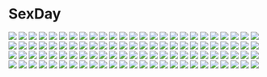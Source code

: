 # SexDay
![](https://konachan.com/image/955a12dc2831bee78b1e3c1fb5ee3fce/Konachan.com%20-%2085960%20animal%20bat%20candy%20fang%20halloween%20lollipop%20ogami_kazuki%20remilia_scarlet%20touhou%20vampire.jpg)
![](https://konachan.com/jpeg/c4c0d489312e0500b61def2ced2d6b4e/Konachan.com%20-%20271812%20akaza%20andou_roza%20apron%20ass%20bra%20censored%20game_cg%20gray_hair%20henshin_3%20long_hair%20may-be_soft%20panties%20panty_pull%20pussy%20thighhighs%20twintails%20underwear.jpg)
![](https://konachan.com/image/88c10e2bb5a6e1a56ddfde7cbdb7b5d0/Konachan.com%20-%20223886%20bloomers%20close%20gym_uniform%20imizu_%28nitro_unknown%29%20navel%20original%20shirt_lift%20thighhighs%20white.jpg)
![](https://konachan.com/image/43f38bca31e5f8f0390360d541403e80/Konachan.com%20-%20116043%20breasts%20cindy_campbell%20cleavage%20hug%20ikamusume%20loli%20shinryaku%21_ikamusume.jpg)
![](https://konachan.com/jpeg/3440755dcb1c547befc1210c5574600f/Konachan.com%20-%20302144%20braids%20close%20code%3Aqualia%20gradient%20long_hair%20lucia_%28code%3Aqualia%29%20polychromatic%20techgirl%20white_hair%20yoaferia.jpg)
![](https://konachan.com/image/24a683a79878ca416ff478969cac86a0/Konachan.com%20-%20213563%20blush%20breasts%20brown_eyes%20brown_hair%20censored%20cum%20idolmaster%20idolmaster_cinderella_girls%20kasumi_seiki%20navel%20nipples%20nitta_minami%20nude%20penis%20pussy.jpg)
![](https://konachan.com/image/086f7ef62dc57e36712f9bc2a677f4a5/Konachan.com%20-%20234313%20animal_ears%20braids%20breasts%20brown_hair%20japanese_clothes%20kazeno%20long_hair%20miko%20original%20pink_eyes.jpg)
![](https://konachan.com/image/77bb30ba0d15631b2e9331cd27e91d6d/Konachan.com%20-%20101088%20breasts%20brown_hair%20game_cg%20kobuichi%20navel%20nipples%20nude%20sex%20tenshinranman%20unohana_no_sakuyahime%20yuzusoft.jpg)
![](https://konachan.com/jpeg/f28afb1a1f976e7de831658e50621cc7/Konachan.com%20-%20141277%20kuro_chairo_no_neko%20long_hair%20mahou_shoujo_madoka_magica%20motorcycle%20red_hair%20sakura_kyouko%20shorts%20spear%20weapon.jpg)
![](https://konachan.com/jpeg/5ae45c8062d962c4a50c00180cdb784a/Konachan.com%20-%20139543%20game_cg%20hatsukoi_1_1%20tsukishima_kyou.jpg)
![](https://konachan.com/jpeg/3a223a32b1aca69ffd4445ca435cf0f1/Konachan.com%20-%20170809%20aqua_hair%20clouds%20hatsune_miku%20headphones%20long_hair%20pink_eyes%20tell_your_world_%28vocaloid%29%20tie%20twintails%20vocaloid%20yayaftw.jpg)
![](https://konachan.com/jpeg/ee0e5baf261f6b18e3f34ba1ddbb2d2f/Konachan.com%20-%20169232%20blush%20bow%20brown_hair%20butterfly%20dress%20hakurei_reimu%20headdress%20japanese_clothes%20long_hair%20mikazuki_sara%20miko%20purple_eyes%20ribbons%20touhou.jpg)
![](https://konachan.com/jpeg/5297f84265f9084baa71c88b8cea009f/Konachan.com%20-%20245830%20breasts%20brown_hair%20censored%20fellatio%20game_cg%20long_hair%20nagai_asami%20nipples%20paizuri%20penis%20purple_eyes%20tomohiro_kai%20ubai_%7Ehito_no_onna_urimasu%7E%20wet.jpg)
![](https://konachan.com/jpeg/ec81a2d6a5459b6a2e607c84773efd82/Konachan.com%20-%20220604%202girls%20aqua_eyes%20aqua_hair%20bow%20breasts%20cleavage%20collar%20headdress%20km_%28kyoma0%29%20maid%20pink_hair%20ram_%28re%3Azero%29%20red_eyes%20short_hair%20thighhighs%20twins%20white.jpg)
![](https://konachan.com/jpeg/def0aabf5ce9a57c0fa29b0c836bb945/Konachan.com%20-%20297725%20aogiri_koukou_game_club%20ishikari_akari%20kuria_%28clear_trip_second%29%20short_hair.jpg)
![](https://konachan.com/image/bb8e0d4cb227d6d2ba3cd9bfe42877a5/Konachan.com%20-%2023985%20ninin_ga_shinobuden.jpg)
![](https://konachan.com/jpeg/baf3945d7e87e8524567152453516cdd/Konachan.com%20-%20228349%20akata_itsuki%20game_cg%20kokoro_rista%21%20nagasawa_yukine%20wedding%20wedding_attire.jpg)
![](https://konachan.com/jpeg/61014fa1cac77ece274f2bb61a2f508b/Konachan.com%20-%20299387%20animal_ears%20blue_eyes%20blush%20brown_hair%20cameltoe%20kneehighs%20long_hair%20panties%20ponytail%20spread_legs%20tail%20tokai_teio%20umanosuke%20underwear%20uniform.jpg)
![](https://konachan.com/image/5a5182e6ce71ce58cd53acc1e595268b/Konachan.com%20-%2038048%20dendrobium_stamen%20mecha%20mobile_suit_gundam.jpg)
![](https://konachan.com/image/7dffe5b4e8dcf2982a4dde8c8e2532c4/Konachan.com%20-%20108906%20bodysuit%20clouds%20kaiko_%28gami770%29%20mecha%20neon_genesis_evangelion%20orange_hair%20skintight%20sky%20soryu_asuka_langley%20sunset.jpg)
![](https://konachan.com/image/6debef2f21a02d4d81c9781d063bb04f/Konachan.com%20-%20131747%20flowers%20gabaisuito-n%20gumi%20vocaloid.jpg)
![](https://konachan.com/image/3751ba4908e8949973e6e119192f2507/Konachan.com%20-%20273961%20animal%20animal_ears%20bell%20cat%20closers%20drink%20earmuffs%20jpeg_artifacts%20long_hair%20pantyhose%20pink_hair%20purple_eyes%20scarf%20tree%20utm%20watermark%20winter.jpg)
![](https://konachan.com/image/eaf7162032e498d49db8e8c1c535aef9/Konachan.com%20-%2038984%20bikini%20breasts%20chua_churam%20chu_chu_idol%20cleavage%20ozawa_akifumi%20pointed_ears%20swimsuit%20undressing.jpg)
![](https://konachan.com/jpeg/03c786b7e56642ec9c69df39af50879b/Konachan.com%20-%20298035%20blush%20breasts%20chinese_clothes%20chinese_dress%20cleavage%20cosplay%20dress%20fate_grand_order%20fate_%28series%29%20horns%20long_hair%20red_eyes%20taikoi7%20white_hair.jpg)
![](https://konachan.com/jpeg/54864c249168635071ed292b35957631/Konachan.com%20-%20232659%20butterfly%20dress%20flowers%20forest%20gray_hair%20hapymaher%20naitou_maia%20night%20petals%20red_eyes%20ribbons%20rose%20short_hair%20sky%20stars%20tail%20thighhighs%20tree%20ugume.jpg)
![](https://konachan.com/image/b33f9e43f7bb6a59fe720d9d7527e3d7/Konachan.com%20-%2091673%20blush%20clouds%20feng%20game_cg%20hoshizora_e_kakaru_hashi%20orange_eyes%20orange_hair%20school_uniform%20sky%20toudou_tsumugi%20tsurusaki_takahiro.jpg)
![](https://konachan.com/image/a5f5a9f3afe1d8b1f78f7c32be036e02/Konachan.com%20-%2089355%20aizawa_hikaru%20aqua_eyes%20blonde_hair%20boots%20christmas%20gray%20long_hair%20microsoft%20os-tan%20snow%20tagme%20tree.jpg)
![](https://konachan.com/image/e7ddd1f64c011ba7925318e3fbbe66ea/Konachan.com%20-%20303622%20aqua_eyes%20aqua_hair%20blush%20dress%20junkt729%20long_hair%20rem_%28re%3Azero%29%20re%3Azero_kara_hajimeru_isekai_seikatsu.jpg)
![](https://konachan.com/jpeg/1807da4404839fa782171819e62d2163/Konachan.com%20-%20273003%20bakemonogatari%20cosplay%20fate_%28series%29%20group%20hataraku_saibou%20hoshimiya_kate%20kanna_kamui%20keiryuu_seo%20loli%20male%20u-1146%20watermark%20yashajin_ai.jpg)
![](https://konachan.com/image/5491b4bae1a5451ea40c95b7adf4ed87/Konachan.com%20-%2018305%20kara_no_kyoukai%20sword%20type-moon%20weapon.jpg)
![](https://konachan.com/image/eb46d82b8988ba4ba726fcddb1225f58/Konachan.com%20-%20305539%20animal%20dress%20flowers%20green_eyes%20green_hair%20hatsune_miku%20horse%20long_hair%20mullpull%20petals%20rose%20spring%20twintails%20vocaloid%20watermark.jpg)
![](https://konachan.com/image/ed56a5e6e2c52a3e0ce1939a4b06c6e1/Konachan.com%20-%2076292%20chii%20chobits%20long_hair%20wings.jpg)
![](https://konachan.com/image/4f0aee12eb1165d26b80ccc2854afca6/Konachan.com%20-%2082202%20book%20hat%20ichirino_minagi%20japanese_clothes%20long_hair%20mage%20magic%20patchouli_knowledge%20purple_eyes%20purple_hair%20touhou.jpg)
![](https://konachan.com/image/e353576c59188ef1da3bc90dab985e50/Konachan.com%20-%2067455%20hatsune_miku%20twintails%20vocaloid.jpg)
![](https://konachan.com/jpeg/7801c829430a826c24744b0461839304/Konachan.com%20-%2075205%20angelina_rocca%20belle%20blonde_hair%20fue%20katahane%20long_hair%20nude%20ribbons%20yuri.jpg)
![](https://konachan.com/image/0a164906d050359265bddec0f6ef4810/Konachan.com%20-%20173704%20armor%20bail%20building%20gun%20mecha%20original%20weapon.jpg)
![](https://konachan.com/image/3fa2914184a6c89f4ca8340d298e1ac1/Konachan.com%20-%2071004%20asakura_masatoki%20black_hair%20cape%20long_hair%20red_eyes%20reiuji_utsuho%20ribbons%20skirt%20stars%20touhou%20weapon%20yellow_eyes.jpg)
![](https://konachan.com/jpeg/e104ad314d8fa592179a9ee83597a84d/Konachan.com%20-%20278428%202girls%20adagaki_aki%20blue_eyes%20braids%20breasts%20brown_hair%20cleavage%20clouds%20dress%20flowers%20long_hair%20ribbons%20scan%20short_hair%20sky%20sunset%20thighhighs%20tiv.jpg)
![](https://konachan.com/jpeg/ad821bb79c2a72e87f6649e22fc13181/Konachan.com%20-%20261628%20aliasing%20armor%20ass%20bikini%20breasts%20brown_hair%20elbow_gloves%20gloves%20niranome%20original%20pointed_ears%20red_eyes%20short_hair%20sideboob%20swimsuit%20tail.jpg)
![](https://konachan.com/jpeg/b43ecf8cc4fac013227958c96fa70521/Konachan.com%20-%20114088%20game_cg%20kudo_hinano%20mirai_nostalgia%20siki.jpg)
![](https://konachan.com/jpeg/5ca93e1283baa6f3fecbee42eef079ce/Konachan.com%20-%20232056%20aliasing%20anthropomorphism%20black_hair%20blush%20bow%20brown_eyes%20headdress%20japanese_clothes%20long_hair%20miko%20neko_danshaku%20petals%20ribbons%20thighhighs.jpg)
![](https://konachan.com/image/ace66e2a219c1b0e70f55c03e0138dce/Konachan.com%20-%20115501%20bikini%20glasses%20ilolamai%20long_hair%20purple_hair%20swimsuit%20tagme%20wet.jpg)
![](https://konachan.com/jpeg/8e6a326ac8e164ec59a64d3968555d23/Konachan.com%20-%20116044%20akiyama_mio%20hirasawa_yui%20k-on%21%20kotobuki_tsumugi%20swimsuit.jpg)
![](https://konachan.com/jpeg/cdf92a9c80454128f71f0086137f1786/Konachan.com%20-%20179739%20between_shizuki%20bubbles%20dress%20gray_hair%20heart%20long_hair%20music%20red_eyes%20ribbons%20twintails%20utau.jpg)
![](https://konachan.com/image/dd984f9017c78db9188f3918dd589552/Konachan.com%20-%20127588%20aqua_eyes%20bed%20black_hair%20idolmaster%20idolmaster_cinderella_girls%20long_hair%20nopan%20pussy_juice%20school_uniform%20shibuya_rin%20sugiura_%28sugi555%29%20tagme%20tie.jpg)
![](https://konachan.com/image/c948d69902d72ea3a34f1861ccd59a84/Konachan.com%20-%20239287%20breasts%20ebi_193%20long_hair%20nipples%20nude%20ponytail%20purple_eyes%20purple_hair%20pussy%20sword%20thighhighs%20touhou%20uncensored%20watatsuki_no_yorihime%20weapon.jpg)
![](https://konachan.com/image/25013f890d8869224a560764e3d15b8f/Konachan.com%20-%20280867%20black_hair%20clouds%20landscape%20long_hair%20original%20pixiv_fantasia%20ruins%20scenic%20sketch%20sky%20swd3e2%20thighhighs%20watermark.jpg)
![](https://konachan.com/image/46852296e2c726efb56fac3efc2825cc/Konachan.com%20-%20114295%20animal_ears%20blonde_hair%20dearmybrothers%20foxgirl%20orange_eyes%20tail%20touhou%20yakumo_ran.jpg)
![](https://konachan.com/jpeg/7d8b4448cc15babc613a602b7d85a194/Konachan.com%20-%2078939%20butterfly%20hat%20japanese_clothes%20kimono%20purple_eyes%20purple_hair%20saigyouji_yuyuko%20short_hair%20touhou%20t-ray.jpg)
![](https://konachan.com/image/76972463dd90a4dd11539ee068d0335b/Konachan.com%20-%2048183%20kanaria%20rozen_maiden.jpg)
![](https://konachan.com/image/1c9d82c130ddbc1ce740a98f21c2a50b/Konachan.com%20-%20270851%202girls%20black_hair%20blush%20gray_hair%20green_eyes%20kuraue_hinata%20loli%20mousou_%28mousou_temporary%29%20short_hair%20sleeping%20twintails%20yama_no_susume%20yukimura_aoi.jpg)
![](https://konachan.com/jpeg/f32a476de85935b59f9c9599da69a172/Konachan.com%20-%20248381%20aqua_eyes%20ass%20bikini%20blonde_hair%20gamers%21%20long_hair%20namaniku_atk%20swimsuit%20tendou_karen.jpg)
![](https://konachan.com/image/b07e39e9b9c765475a2e40605d935650/Konachan.com%20-%2076916%202girls%20blush%20bow%20breast_grab%20brown_eyes%20brown_hair%20kneehighs%20long_hair%20misaka_mikoto%20pink%20shirai_kuroko%20short_hair%20skirt%20socks%20twintails.jpg)
![](https://konachan.com/jpeg/94fd31e8cbc4390c207d9b84476b11fa/Konachan.com%20-%20282939%20aqua_eyes%20bed%20blue_hair%20bra%20ei_%28tndusdldu%29%20long_hair%20navel%20panties%20rem_%28re%3Azero%29%20re%3Azero_kara_hajimeru_isekai_seikatsu%20underwear.jpg)
![](https://konachan.com/image/fbf9a59cb7ac2e6f12f6c928fbf76ded/Konachan.com%20-%20265310%202girls%20ass%20azur_lane%20bed%20blue_eyes%20blush%20braids%20breasts%20green_eyes%20hat%20headdress%20hug%20long_hair%20navel%20nipples%20nude%20pussy_juice%20wet%20white_hair%20yuri.jpg)
![](https://konachan.com/jpeg/575e3f7fb4909a4f5b02f1ddafcdca3d/Konachan.com%20-%2099893%20building%20clouds%20game_cg%20grisaia_no_kajitsu%20nobody%20scenic%20sky.jpg)
![](https://konachan.com/jpeg/1a003c9b987b67427210193ae7d959d2/Konachan.com%20-%20109954%20breast_grab%20breasts%20c%3Adrive%20fusataka_shikibu%20game_cg%20long_hair%20mikagura_setsu%20nipples%20panties%20red_eyes%20renai_saimin%20tie%20underwear.jpg)
![](https://konachan.com/image/446297a662522f43f731b23be0230d28/Konachan.com%20-%20256179%20black_heart%20compile_heart%20green_heart%20group%20hyperdimension_neptunia%20purple_heart%20tsunako%20watermark%20white_heart.jpg)
![](https://konachan.com/image/c668acbf77571403e921843ea8b57335/Konachan.com%20-%2079632%20blonde_hair%20braids%20dress%20hat%20long_hair%20magic%20moon%20night%20panties%20signed%20skirt%20thighhighs%20touhou%20underwear%20upskirt%20witch%20yellow_eyes%20yurina.jpg)
![](https://konachan.com/image/711ed60a77360229349912a22672dde4/Konachan.com%20-%2029882%20aquaplus%20bikini%20breasts%20komaki_manaka%20leaf%20swimsuit%20to_heart%20to_heart_2%20tonami_yuma%20wet.jpg)
![](https://konachan.com/image/bb0428fe4366fc8d5b94ce7f2aaafb63/Konachan.com%20-%20272302%20ass%20blue_hair%20bow%20breasts%20cleavage%20dizzy%20feathers%20guilty_gear%20guilty_gear_xrd%20hoodie%20long_hair%20red_eyes%20skull%20tail%20thighhighs%20twintails%20wings.jpg)
![](https://konachan.com/image/e49a124e6ff3005a826af230270adea6/Konachan.com%20-%20216310%20breasts%20brown_eyes%20brown_hair%20cleavage%20erect_nipples%20fatal_fury%20long_hair%20nopan%20ponytail%20shiranui_mai%20spread_legs%20takk0312.jpg)
![](https://konachan.com/image/1dd08a545dc5a1d09e292ba99cf6048a/Konachan.com%20-%2053544%20yamashita_shunya.jpg)
![](https://konachan.com/jpeg/0141f47f5ea0a7e0e8e4c360d81fcabe/Konachan.com%20-%20104709%20itamidome%20megurine_luka%20vocaloid.jpg)
![](https://konachan.com/image/4d06beb20576d3e0571684666a6d17de/Konachan.com%20-%20205930%20armor%20bodysuit%20fate_grand_order%20fate_stay_night%20fate_%28series%29%20hei_tong_shi%20long_hair%20purple_hair%20red_eyes%20skintight%20spear%20weapon.jpg)
![](https://konachan.com/image/060b61c7389487ca337aee781530e17f/Konachan.com%20-%20185446%20animal%20bird%20black_eyes%20book%20brown_hair%20glasses%20headdress%20jittsu%20male%20original%20owl%20red_eyes%20robot%20short_hair%20stairs%20thighhighs%20tie%20white_hair.jpg)
![](https://konachan.com/image/da14acb626fb48da5ec967b6c039a2c4/Konachan.com%20-%20234851%20blonde_hair%20dress%20fang%20gloves%20headdress%20horns%20kobayashi-san_chi_no_maid_dragon%20long_hair%20maid%20orange_eyes%20siraha%20tail%20tooru_%28maidragon%29%20twintails.jpg)
![](https://konachan.com/jpeg/ea408ea6552d1f65813d2242fdc52afd/Konachan.com%20-%2036500%20sayonara_zetsubou_sensei.jpg)
![](https://konachan.com/image/efbca48bc26f9abecca215ece822a521/Konachan.com%20-%20303729%202girls%20anmi%20anthropomorphism%20blue_eyes%20brown_hair%20cherry_blossoms%20flowers%20pantyhose%20petals%20reflection%20school_uniform%20shoujo_ai%20socks%20water.jpg)
![](https://konachan.com/jpeg/9011175556b8f9798fac42633394bf25/Konachan.com%20-%20271487%202girls%20animal_ears%20azur_lane%20blush%20brown_hair%20clouds%20cropped%20foxgirl%20gloves%20long_hair%20misaki_kurehito%20pink_eyes%20scan%20sky%20tail%20thighhighs%20white_hair.jpg)
![](https://konachan.com/image/cb9f81d6a872401b54aaf9940740190a/Konachan.com%20-%20207965%20blonde_hair%20blue_eyes%20blue_hair%20clouds%20green_eyes%20green_hair%20group%20kneehighs%20male%20orange_eyes%20orange_hair%20original%20red_eyes%20red_hair%20skirt%20sky%20smoking.jpg)
![](https://konachan.com/image/d6040912f6c8d02463cbe5d0b30f5dec/Konachan.com%20-%2070800%20cross_days.jpg)
![](https://konachan.com/jpeg/c725fd8150b6f4afb35993f0dc0c79fa/Konachan.com%20-%20220698%20animal_ears%20ass%20bed%20braids%20catgirl%20hayashi_kasutamu%20izayoi_sakuya%20nude%20red_eyes%20short_hair%20sideboob%20tail%20touhou%20white_hair.jpg)
![](https://konachan.com/image/517920ffcf63c24eff2a4c6ed87b8cf1/Konachan.com%20-%20175037%20aquamary%20building%20nobody%20original%20snow.jpg)
![](https://konachan.com/image/0ac2c62180b4acb5091c72b6ee85ec92/Konachan.com%20-%2051169%20hatsune_miku%20vocaloid.jpg)
![](https://konachan.com/image/9bb38ec988f65d0a6f08c88e86697f41/Konachan.com%20-%20171926%20blue_eyes%20blue_hair%20chibi%20cirno%20daiyousei%20fairy%20moneti_%28daifuku%29%20short_hair%20star_sapphire%20touhou%20wings.jpg)
![](https://konachan.com/image/868815f7d49a7102e99262cf57baf152/Konachan.com%20-%20185610%20ayase_eri%20bikini%20blue_eyes%20brown_hair%20choker%20group%20hat%20headband%20long_hair%20navel%20red_eyes%20red_hair%20shorts%20skirt%20sunglasses%20swimsuit%20twintails%20wink.jpg)
![](https://konachan.com/jpeg/e907fc6b8cd064cd5a597a7e88b2c150/Konachan.com%20-%20173938%20asasaka_tokiya%20bicolored_eyes%20blue_eyes%20boots%20brown_hair%20flowers%20game_cg%20hulotte%20ikegami_akane%20long_hair%20male%20petals%20thighhighs%20white_hair.jpg)
![](https://konachan.com/jpeg/4f0dc19fd6adfbef4a9e067fae659ec8/Konachan.com%20-%20294920%20book%20chocolate%20food%20game_console%20hoodie%20navel%20original%20pajamas%20phone%20pink_hair%20pocky%20purple_eyes%20scan%20short_hair%20shorts%20thighhighs%20twintails.jpg)
![](https://konachan.com/image/994f13cb81f5456c68121d57709bd100/Konachan.com%20-%2060213%20hiiragi_kagami%20lucky_star.jpg)
![](https://konachan.com/image/dbdb4b48e4cfc6ee2ca0cfc7deb8a072/Konachan.com%20-%2022817%20blush%20karin%20maaka_karin%20monochrome%20red%20vampire.jpg)
![](https://konachan.com/jpeg/25169f251a1315e47f38f42c837c8307/Konachan.com%20-%20153873%20black_hair%20bra%20breasts%20cum%20long_hair%20nipples%20ohno_tetsuya%20pantyhose%20petals%20red_eyes%20tagme%20underwear.jpg)
![](https://konachan.com/jpeg/448e5513c5161795c3df9f3afadcc36c/Konachan.com%20-%2051089%20k-on%21%20nakano_azusa.jpg)
![](https://konachan.com/image/427bb887101cef982fa924b0644fc8db/Konachan.com%20-%20271651%20aqua_eyes%20aqua_hair%20bikini%20drink%20hat%20hatsune_miku%20long_hair%20navel%20panties%20pupupu%20summer%20swimsuit%20twintails%20underwear%20vocaloid%20water%20wet%20wink.jpg)
![](https://konachan.com/jpeg/e38ff52827a2959a89e3c83f7d114361/Konachan.com%20-%20198613%20aqua_eyes%20autumn%20black_hair%20close%20drink%20leaves%20long_hair%20male%20pink_eyes%20pink_hair%20school_uniform%20short_hair%20swordsouls%20tree%20wink%20yuigahama_yui.jpg)
![](https://konachan.com/image/46e094fb587739a4eebcc5bd4e40e868/Konachan.com%20-%2030401%20ayafumi_suzuri%20blush%20dress%20elbow_gloves%20gloves%20gothic%20himemiko_%28eroge%29%20purple_hair%20ribbons.jpg)
![](https://konachan.com/image/1b033c8a92218385fc28b33b0adb99ce/Konachan.com%20-%20246258%20aqua_eyes%20blonde_hair%20blush%20book%20bow%20breasts%20cape%20christmas%20cleavage%20elbow_gloves%20gloves%20hat%20long_hair%20panties%20santa_hat%20thighhighs%20underwear.jpg)
![](https://konachan.com/image/1bf95125946297d345ee8a91949d209e/Konachan.com%20-%2035186%20ema_skye%20gyakuten_saiban%20phoenix_wright.jpg)
![](https://konachan.com/image/87e197bdf7e3fb44f72989b6aad44fef/Konachan.com%20-%2074472%20hatsune_miku%20sky%20twintails%20vocaloid.jpg)
![](https://konachan.com/image/b3521d228d9ab2fb30665c4234f992f1/Konachan.com%20-%2079811%20angel_beats%21%20clouds%20gray_hair%20long_hair%20school_uniform%20skirt%20sky%20tachibana_kanade%20wings%20yellow_eyes.jpg)
![](https://konachan.com/image/a8bc4096db2da52634552321bd0f635e/Konachan.com%20-%20120808%20beatrice%20blonde_hair%20blue_eyes%20bra%20long_hair%20male%20red_eyes%20red_hair%20short_hair%20thighhighs%20tie%20underwear%20ushiromiya_battler%20wink.jpg)
![](https://konachan.com/jpeg/70f19a754fb975831fbc890431083dcd/Konachan.com%20-%20294124%20barefoot%20blush%20bodysuit%20breasts%20cleavage%20flowers%20garter_belt%20gloves%20long_hair%20navel%20petals%20pupupu%20rose%20stockings%20tiara%20wristwear%20xenoblade%20yellow_eyes.jpg)
![](https://konachan.com/jpeg/e86310dbedff79505f12a2de4f6c9340/Konachan.com%20-%20261522%20aqua_eyes%20blonde_hair%20blush%20bow%20breasts%20butterfly%20cait%20flowers%20japanese_clothes%20kashiwazaki_sena%20kimono%20long_hair%20ponytail%20translation_request.jpg)
![](https://konachan.com/image/fdf021a0dfb0b64c7a83c6c4a07a8404/Konachan.com%20-%20303079%20barefoot%20bigrbear%20blonde_hair%20breasts%20clouds%20food%20green_eyes%20navel%20nipples%20nude%20original%20short_hair%20sky.jpg)
![](https://konachan.com/image/d2c50cff3368a8fbcdbdae5e3900d037/Konachan.com%20-%20245693%20clouds%20jin_yun%20original%20ruins%20scenic%20sky%20stars.jpg)
![](https://konachan.com/image/eb02d1ee51cba8b2fadafe4bf180fa62/Konachan.com%20-%20303176%20aliasing%20anthropomorphism%20aqua_eyes%20bra%20gray_hair%20hamakaze_%28kancolle%29%20kantai_collection%20mamo_williams%20open_shirt%20pantyhose%20school_uniform%20underwear.jpg)
![](https://konachan.com/image/40c40ba7eef3f10931f4a7fd7ab61a34/Konachan.com%20-%20193079%202girls%20anthropomorphism%20barefoot%20bath%20black_hair%20breasts%20cleavage%20food%20fruit%20hayashi_kewi%20headband%20kantai_collection%20towel%20water%20white_hair.jpg)
![](https://konachan.com/image/d711dbb832fa18f28835ed3ec18d7ce7/Konachan.com%20-%20252233%20anthropomorphism%20azur_lane%20blue_eyes%20breasts%20choker%20cleavage%20clouds%20dress%20elbow_gloves%20gloves%20hat%20night%20sky%20stars%20tagme_%28artist%29%20twintails%20white_hair.jpg)
![](https://konachan.com/jpeg/abaf94e512ef8ed07d2d5a633cf916a5/Konachan.com%20-%20185666%20anus%20bath%20black_hair%20breast_grab%20breasts%20marui%20matsugami_haruto%20mihagino_ayano%20nipples%20nude%20pink_eyes%20pussy%20spread_legs%20uncensored.jpg)
![](https://konachan.com/jpeg/6804502ff38b5d202cf68949656fb019/Konachan.com%20-%20255846%20apron%20aqua_eyes%20azur_lane%20blush%20braids%20cameltoe%20couch%20cropped%20gloves%20headdress%20long_hair%20maid%20panties%20pestxsan%20skirt_lift%20underwear%20white_hair.jpg)
